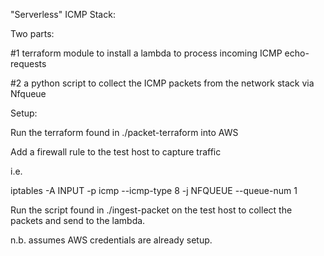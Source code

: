 
"Serverless" ICMP Stack:

Two parts:

#1 terraform module to install a lambda to process incoming ICMP echo-requests

#2 a python script to collect the ICMP packets from the network stack via Nfqueue 

Setup:

Run the terraform found in ./packet-terraform into AWS

Add a firewall rule to the test host to capture traffic

i.e.

iptables -A INPUT -p icmp --icmp-type 8 -j NFQUEUE --queue-num 1

Run the script found in ./ingest-packet on the test host to collect the packets and send to the lambda.

n.b. assumes AWS credentials are already setup.

